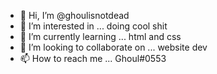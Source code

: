 - 👋 Hi, I’m @ghoulisnotdead
- 👀 I’m interested in ... doing cool shit
- 🌱 I’m currently learning ... html and css  
- 💞️ I’m looking to collaborate on ... website dev
- 📫 How to reach me ... Ghoul#0553

<!---
ghoulisnotdead/ghoulisnotdead is a ✨ special ✨ repository because its `README.md` (this file) appears on your GitHub profile.
You can click the Preview link to take a look at your changes.
--->
